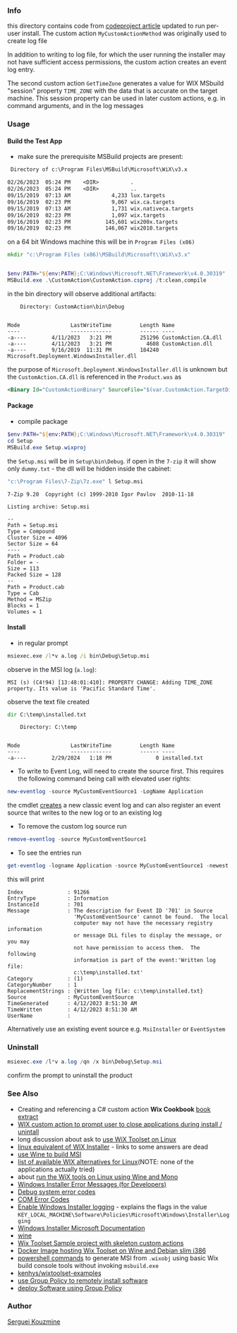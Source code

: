 ### Info


this directory contains code from [codeproject article](https://www.codeproject.com/Articles/511653/Using-WIX-With-Managed-Custom-Action)
updated to run per-user install. The custom action `MyCustomActionMethod` was originally used to create log file

In addition to writing to log file, for which the user running the installer may not have sufficient access permissions, the custom action creates an event log entry.


The second custom action `GetTimeZone` generates a value for WIX MSbuild "session" property `TIME_ZONE` with the data that is accurate on the target machine. This session property can be used in later custom actions, e.g. in command arguments, and in the log messages

### Usage

#### Build the Test App

*  make sure the prerequisite MSBuild projects are present:

```txt
 Directory of c:\Program Files\MSBuild\Microsoft\WiX\v3.x

02/26/2023  05:24 PM    <DIR>          .
02/26/2023  05:24 PM    <DIR>          ..
09/15/2019  07:13 AM             4,233 lux.targets
09/16/2019  02:23 PM             9,067 wix.ca.targets
09/15/2019  07:13 AM             1,731 wix.nativeca.targets
09/16/2019  02:23 PM             1,097 wix.targets
09/16/2019  02:23 PM           145,601 wix200x.targets
09/16/2019  02:23 PM           146,067 wix2010.targets
```
on a 64 bit Windows machine this will be in `Program Files (x86)`
```cmd
mkdir "c:\Program Files (x86)\MSBuild\Microsoft\\WiX\v3.x"

```

```powershell

$env:PATH="${env:PATH};C:\Windows\Microsoft.NET\Framework\v4.0.30319"
MSBuild.exe .\CustomAction\CustomAction.csproj /t:clean,compile
```
in the bin directory will observe additional artifacts:
```text
    Directory: CustomAction\bin\Debug


Mode                LastWriteTime         Length Name
----                -------------         ------ ----
-a----        4/11/2023   3:21 PM         251296 CustomAction.CA.dll
-a----        4/11/2023   3:21 PM           4608 CustomAction.dll
-a----        9/16/2019  11:31 PM         184240 Microsoft.Deployment.WindowsInstaller.dll
```

the purpose of `Microsoft.Deployment.WindowsInstaller.dll` is unknown but the `CustomAction.CA.dll` is referenced in the `Product.wxs` as
```XML
<Binary Id="CustomActionBinary" SourceFile="$(var.CustomAction.TargetDir)$(var.CustomAction.TargetName).CA.dll"/>
```
#### Package

* compile package

```powershell
$env:PATH="${env:PATH};C:\Windows\Microsoft.NET\Framework\v4.0.30319"
cd Setup
MSBuild.exe Setup.wixproj
```

the `Setup.msi` will be in `Setup\bin\Debug`.
if open in the `7-zip` it will show only `dummy.txt` - the dll will be hidden inside the cabinet:

```cmd
"c:\Program Files\7-Zip\7z.exe" l Setup.msi
```
```text
7-Zip 9.20  Copyright (c) 1999-2010 Igor Pavlov  2010-11-18

Listing archive: Setup.msi

--
Path = Setup.msi
Type = Compound
Cluster Size = 4096
Sector Size = 64
----
Path = Product.cab
Folder = -
Size = 113
Packed Size = 128
--
Path = Product.cab
Type = Cab
Method = MSZip
Blocks = 1
Volumes = 1

```			
#### Install

* in regular prompt

```cmd
msiexec.exe /l*v a.log /i bin\Debug\Setup.msi
```
observe in the MSI log (`a.log`):

```text
MSI (s) (C4!94) [13:48:01:410]: PROPERTY CHANGE: Adding TIME_ZONE property. Its value is 'Pacific Standard Time'.
```
observe the text file created

```cmd
dir C:\temp\installed.txt

```
```text
    Directory: C:\temp


Mode                LastWriteTime         Length Name
----                -------------         ------ ----
-a----        2/29/2024   1:18 PM              0 installed.txt
```
* To write to Event Log, will need to create the source first. This requires the following command being call with elevated user rights:
```powershell
new-eventlog -source MyCustomEventSource1 -LogName Application
```
the cmdlet [creates](https://learn.microsoft.com/en-us/powershell/module/microsoft.powershell.management/new-eventlog?view=powershell-5.1) a new classic event log and can also register an event source that writes to the new log or to an existing log


* To remove the custom log source run
```powershell
remove-eventlog -source MyCustomEventSource1
```

* To see the entries run

```powershell
get-eventlog -logname Application -source MyCustomEventSource1 -newest 2| format-list
```
this will print

```text
Index              : 91266
EntryType          : Information
InstanceId         : 701
Message            : The description for Event ID '701' in Source
                     'MyCustomEventSource' cannot be found.  The local
                     computer may not have the necessary registry information
                     or message DLL files to display the message, or you may
                     not have permission to access them.  The following
                     information is part of the event:'Written log file:
                     c:\temp\installed.txt'
Category           : (1)
CategoryNumber     : 1
ReplacementStrings : {Written log file: c:\temp\installed.txt}
Source             : MyCustomEventSource
TimeGenerated      : 4/12/2023 8:51:30 AM
TimeWritten        : 4/12/2023 8:51:30 AM
UserName           :
```

Alternatively use an existing event source e.g. `MsiInstaller` or `EventSystem`

### Uninstall
```powershell
msiexec.exe /l*v a.log /qn /x bin\Debug\Setup.msi
```
confirm the prompt to uninstall the product

### See Also 

  * Creating and referencing a C# custom action __Wix Cookbook__ [book extract](https://resources.oreilly.com/examples/9781784393212/-/tree/master/chapter_6/code/recipe_1/customactioninstaller/CustomActionInstaller)
  * [WIX custom action to prompt user to close applications during install / unintall](https://www.codeproject.com/Articles/584105/Prompt-user-to-close-applications-on-install-unins)
  * long discussion about ask to [use WiX Toolset on Linux](https://github.com/wixtoolset/issues/issues/4381) 
  * [linux equivalent of WIX Installer](https://stackoverflow.com/questions/13290035/linux-equivalent-of-wix-installer-needed) - links to some answers are dead
  * [use Wine to build MSI](https://stackoverflow.com/questions/10240484/build-msi-in-wine)
  * [list of available WIX alternatives for Linux](https://alternativeto.net/software/wix/?platform=linux)(NOTE: none of the applications actually tried)
  * about [run the WiX tools on Linux using Wine and Mono](https://wiki.gnome.org/Projects/GTK/Win32/WiX)
  * [Windows Installer Error Messages (for Developers)](https://bit.ly/msi-error-codes)
  * [Debug system error codes](https://bit.ly/windows-error-codes)
  * [COM Error Codes](https://bit.ly/com-error-codes)
  * [Enable Windows Installer logging](https://support.microsoft.com/kb/223300) - explains the flags in the value `KEY_LOCAL_MACHINE\Software\Policies\Microsoft\Windows\Installer\Logging`
  * [Windows Installer Microsoft Documentation](https://bit.ly/msidocs)
  * [wine](https://github.com/wine-mirror/wine/tree/master/dlls/msi)
  * [Wix Toolset Sample project with skeleton custom actions](https://github.com/Chanyong-Park/wixtoolsetsample)
  * [Docker Image hosting Wix Toolset on Wine and Debian slim i386](https://github.com/utilitywarehouse/docker-wixtoolset)
   * [powershell commands](https://github.com/icuxika/WiXToolset3Builder) to generate MSI from `.wixobj` using basic Wix build console tools without invoking `msbuild.exe`
   * [kenhys/wixtoolset-examples](https://github.com/kenhys/wixtoolset-examples)
   * [use Group Policy to remotely install software](https://learn.microsoft.com/en-us/troubleshoot/windows-server/group-policy/use-group-policy-to-install-software)
   * [deploy Software using Group Policy](https://activedirectorypro.com/deploy-software-using-group-policy)

### Author
[Serguei Kouzmine](kouzmine_serguei@yahoo.com)
